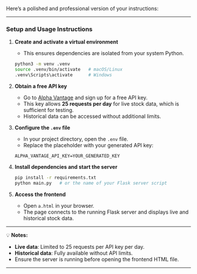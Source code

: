 Here’s a polished and professional version of your instructions:

---

### **Setup and Usage Instructions**

1. **Create and activate a virtual environment**

   * This ensures dependencies are isolated from your system Python.

   ```bash
   python3 -m venv .venv
   source .venv/bin/activate   # macOS/Linux
   .venv\Scripts\activate      # Windows
   ```

2. **Obtain a free API key**

   * Go to [Alpha Vantage](https://www.alphavantage.co/) and sign up for a free API key.
   * This key allows **25 requests per day** for live stock data, which is sufficient for testing.
   * Historical data can be accessed without additional limits.

3. **Configure the `.env` file**

   * In your project directory, open the `.env` file.
   * Replace the placeholder with your generated API key:

   ```env
   ALPHA_VANTAGE_API_KEY=YOUR_GENERATED_KEY
   ```

4. **Install dependencies and start the server**

   ```bash
   pip install -r requirements.txt
   python main.py   # or the name of your Flask server script
   ```

5. **Access the frontend**

   * Open `a.html` in your browser.
   * The page connects to the running Flask server and displays live and historical stock data.

---

💡 **Notes:**

* **Live data**: Limited to 25 requests per API key per day.
* **Historical data**: Fully available without API limits.
* Ensure the server is running before opening the frontend HTML file.

---

